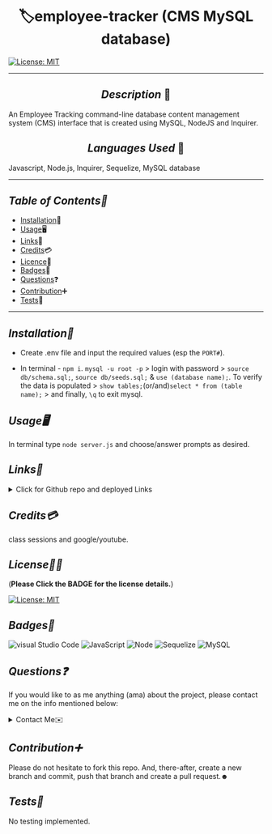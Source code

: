# <div align="center"> 🏷️**employee-tracker (CMS MySQL database)** </div>

[![License: MIT](https://img.shields.io/badge/License-MIT-yellow.svg)](https://choosealicense.com/licenses/mit/)

---

## <div align="center"> _Description_ 📝</div>

An Employee Tracking command-line database content management system (CMS) interface that is created using MySQL, NodeJS and Inquirer.

## <div align="center"> _Languages Used_ 💬</div>

Javascript, Node.js, Inquirer, Sequelize, MySQL database

---

## _Table of Contents📖_

- [Installation](#Installation)💾
- [Usage](#Usage)🖥️
- [Links](#Links)📎
- [Credits](#Credits)💳
- [Licence](#Licence)🪪
- [Badges](#Badges)🦡
- [Questions](#Questions)❓
- [Contribution](#Contribution)➕
- [Tests](#Tests)🧪

---

## _Installation💾_

- Create .env file and input the required values (esp the `PORT#`).

- In terminal - `npm i`. `mysql -u root -p` > login with password > `source db/schema.sql;`, `source db/seeds.sql;` & `use (database name);`. To verify the data is populated > `show tables;`(or/and)`select * from (table name);` > and finally, `\q` to exit mysql.

## _Usage🖥️_

In terminal type `node server.js` and choose/answer prompts as desired.

## _Links📎_

<details>

<summary>Click for Github repo and deployed Links</summary>

- <https://github.com/A-N26/Employee-tracker-SQL.git>

- <No deployed link available for this one.>

</details>

## _Credits💳_

class sessions and google/youtube.

## _License🪪🦡_

(**Please Click the BADGE for the license details.**)

[![License: MIT](https://img.shields.io/badge/License-MIT-yellow.svg)](https://choosealicense.com/licenses/mit/)

## _Badges🦡_

![visual Studio Code](https://img.shields.io/badge/Visual_Studio_Code-0078D4?style=for-the-badge&logo=visual%20studio%20code&logoColor=white) ![JavaScript](https://img.shields.io/badge/JavaScript-323330?style=for-the-badge&logo=javascript&logoColor=F7DF1E) ![Node](https://img.shields.io/badge/Node.js-43853D?style=for-the-badge&logo=node.js&logoColor=white) ![Sequelize](https://img.shields.io/badge/Sequelize-52B0E7?style=for-the-badge&logo=Sequelize&logoColor=white) ![MySQL](https://img.shields.io/badge/mysql-%2300f.svg?style=for-the-badge&logo=mysql&logoColor=white)

## _Questions❓_

If you would like to as me anything (ama) about the project, please contact me on the info mentioned below:

<details>

<summary>Contact Me✉️</summary>

- My GitHub Profile - [A-N26](https://github.com/A-N26)

- e-mail - [📧](A-N26@github.com)

</details>

## _Contribution➕_

Please do not hesitate to fork this repo. And, there-after, create a new branch and commit, push that branch and create a pull request.☻

## _Tests🧪_

No testing implemented.
